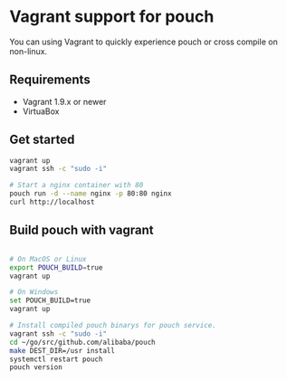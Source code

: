 # Vagrant support for pouch

You can using Vagrant to quickly experience pouch or cross compile on non-linux.

## Requirements

* Vagrant 1.9.x or newer
* VirtuaBox

## Get started

```bash
vagrant up
vagrant ssh -c "sudo -i"

# Start a nginx container with 80
pouch run -d --name nginx -p 80:80 nginx
curl http://localhost
```

## Build pouch with vagrant

```bash

# On MacOS or Linux
export POUCH_BUILD=true
vagrant up

# On Windows
set POUCH_BUILD=true
vagrant up

# Install compiled pouch binarys for pouch service.
vagrant ssh -c "sudo -i"
cd ~/go/src/github.com/alibaba/pouch
make DEST_DIR=/usr install
systemctl restart pouch
pouch version
```